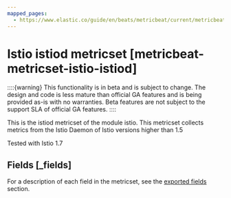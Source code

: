 ```yaml
---
mapped_pages:
  - https://www.elastic.co/guide/en/beats/metricbeat/current/metricbeat-metricset-istio-istiod.html
---
```


<!-- This file is generated! See scripts/docs_collector.py -->

# Istio istiod metricset [metricbeat-metricset-istio-istiod]

::::{warning}
This functionality is in beta and is subject to change. The design and code is less mature than official GA features and is being provided as-is with no warranties. Beta features are not subject to the support SLA of official GA features.
::::


This is the istiod metricset of the module istio. This metricset collects metrics from the Istio Daemon of Istio versions higher than 1.5

Tested with Istio 1.7

## Fields [_fields]

For a description of each field in the metricset, see the [exported fields](/reference/metricbeat/exported-fields-istio.md) section.

